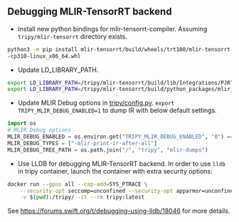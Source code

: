 ## Debugging MLIR-TensorRT backend

* Install new python bindings for mlir-tensorrt-compiler. Assuming `tripy/mlir-tensorrt` directory exists.
```bash
python3 -m pip install mlir-tensorrt/build/wheels/trt100/mlir-tensorrt-compiler-wheel/mlir_tensorrt_compiler-0.1.6+cuda12.trt100-cp310
-cp310-linux_x86_64.whl
```

* Update LD_LIBRARY_PATH.
```bash
export LD_LIBRARY_PATH=/tripy/mlir-tensorrt/build/lib/Integrations/PJRT:/tripy/mlir-tensorrt/build/python_packages/mlir_tensorrt_runtime/mlir_tensorrt/runtime/_mlir_libs:$LD_LIBRARY_PATH
export LD_LIBRARY_PATH=/tripy/mlir-tensorrt/build/python_packages/mlir_tensorrt_compiler/mlir_tensorrt/compiler/_mlir_libs/:$LD_LIBRARY_PATH
```

* Update MLIR Debug options in [tripy/config.py](https://gitlab-master.nvidia.com/TensorRT/poc/tripy/-/blob/bbf0d4762bbd00cfa88306d405df1ccc3c1206d0/tripy/config.py).
 	`export TRIPY_MLIR_DEBUG_ENABLED=1` to dump IR with below default settings.
```py
import os
# MLIR Debug options
MLIR_DEBUG_ENABLED = os.environ.get("TRIPY_MLIR_DEBUG_ENABLED", "0") == "1"
MLIR_DEBUG_TYPES = ["-mlir-print-ir-after-all"]
MLIR_DEBUG_TREE_PATH = os.path.join("/", "tripy", "mlir-dumps")
```

* Use LLDB for debugging MLIR-TensorRT backend.
In order to use `lldb` in tripy container, launch the container with extra security options:

```bash
docker run --gpus all --cap-add=SYS_PTRACE \
	--security-opt seccomp=unconfined --security-opt apparmor=unconfined \
	-v $(pwd):/tripy/ -it --rm tripy:latest
```
See https://forums.swift.org/t/debugging-using-lldb/18046 for more details.
